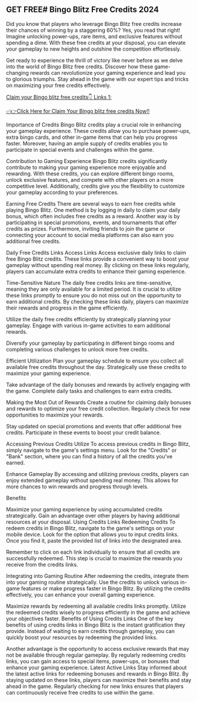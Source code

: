 ## GET FREE# Bingo Blitz Free Credits 2024

Did you know that players who leverage Bingo Blitz free credits increase their chances of winning by a staggering 60%? Yes, you read that right! Imagine unlocking power-ups, rare items, and exclusive features without spending a dime. With these free credits at your disposal, you can elevate your gameplay to new heights and outshine the competition effortlessly.

Get ready to experience the thrill of victory like never before as we delve into the world of Bingo Blitz free credits. Discover how these game-changing rewards can revolutionize your gaming experience and lead you to glorious triumphs. Stay ahead in the game with our expert tips and tricks on maximizing your free credits effectively.

[Claim your Bingo blitz free credits👇 Links 1:
](https://appbitly.com/bingo-new)

[✅👉Click Here for Claim Your Bingo blitz free credits Now!!
](https://appbitly.com/bingo-new)

Importance of Credits Bingo Blitz credits play a crucial role in enhancing your gameplay experience. These credits allow you to purchase power-ups, extra bingo cards, and other in-game items that can help you progress faster. Moreover, having an ample supply of credits enables you to participate in special events and challenges within the game.

Contribution to Gaming Experience Bingo Blitz credits significantly contribute to making your gaming experience more enjoyable and rewarding. With these credits, you can explore different bingo rooms, unlock exclusive features, and compete with other players on a more competitive level. Additionally, credits give you the flexibility to customize your gameplay according to your preferences.

Earning Free Credits There are several ways to earn free credits while playing Bingo Blitz. One method is by logging in daily to claim your daily bonus, which often includes free credits as a reward. Another way is by participating in special promotions, events, and tournaments that offer credits as prizes. Furthermore, inviting friends to join the game or connecting your account to social media platforms can also earn you additional free credits.

Daily Free Credits Links Access Links Access exclusive daily links to claim free Bingo Blitz credits. These links provide a convenient way to boost your gameplay without spending real money. By clicking on these links regularly, players can accumulate extra credits to enhance their gaming experience.

Time-Sensitive Nature The daily free credits links are time-sensitive, meaning they are only available for a limited period. It is crucial to utilize these links promptly to ensure you do not miss out on the opportunity to earn additional credits. By checking these links daily, players can maximize their rewards and progress in the game efficiently.

Utilize the daily free credits efficiently by strategically planning your gameplay. Engage with various in-game activities to earn additional rewards.

Diversify your gameplay by participating in different bingo rooms and completing various challenges to unlock more free credits.

Efficient Utilization Plan your gameplay schedule to ensure you collect all available free credits throughout the day. Strategically use these credits to maximize your gaming experience.

Take advantage of the daily bonuses and rewards by actively engaging with the game. Complete daily tasks and challenges to earn extra credits.

Making the Most Out of Rewards Create a routine for claiming daily bonuses and rewards to optimize your free credit collection. Regularly check for new opportunities to maximize your rewards.

Stay updated on special promotions and events that offer additional free credits. Participate in these events to boost your credit balance.

Accessing Previous Credits Utilize To access previous credits in Bingo Blitz, simply navigate to the game's settings menu. Look for the "Credits" or "Bank" section, where you can find a history of all the credits you've earned.

Enhance Gameplay By accessing and utilizing previous credits, players can enjoy extended gameplay without spending real money. This allows for more chances to win rewards and progress through levels.

Benefits

Maximize your gaming experience by using accumulated credits strategically. Gain an advantage over other players by having additional resources at your disposal. Using Credits Links Redeeming Credits To redeem credits in Bingo Blitz, navigate to the game's settings on your mobile device. Look for the option that allows you to input credits links. Once you find it, paste the provided list of links into the designated area.

Remember to click on each link individually to ensure that all credits are successfully redeemed. This step is crucial to maximize the rewards you receive from the credits links.

Integrating into Gaming Routine After redeeming the credits, integrate them into your gaming routine strategically. Use the credits to unlock various in-game features or make progress faster in Bingo Blitz. By utilizing the credits effectively, you can enhance your overall gaming experience.

Maximize rewards by redeeming all available credits links promptly. Utilize the redeemed credits wisely to progress efficiently in the game and achieve your objectives faster. Benefits of Using Credits Links One of the key benefits of using credits links in Bingo Blitz is the instant gratification they provide. Instead of waiting to earn credits through gameplay, you can quickly boost your resources by redeeming the provided links.

Another advantage is the opportunity to access exclusive rewards that may not be available through regular gameplay. By regularly redeeming credits links, you can gain access to special items, power-ups, or bonuses that enhance your gaming experience. Latest Active Links Stay informed about the latest active links for redeeming bonuses and rewards in Bingo Blitz. By staying updated on these links, players can maximize their benefits and stay ahead in the game. Regularly checking for new links ensures that players can continuously receive free credits to use within the game.

